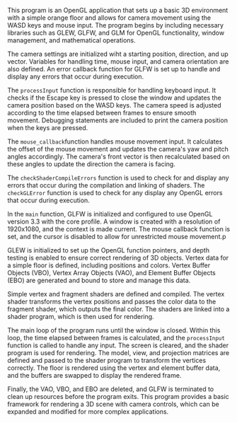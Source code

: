 This program is an OpenGL application that sets up a basic 3D environment with a simple orange floor and
allows for camera movement using the WASD keys and mouse input. The program begins by including 
necessary libraries such as GLEW, GLFW, and GLM for OpenGL functionality, window management, and 
mathematical operations.

The camera settings are initialized wiht a starting position, direction, and up vector. Variables 
for handling time, mouse input, and camera orientation are also defined. An error callback function 
for GLFW is set up to handle and display any errors that occur during execution.

The `processInput` function is responsible for handling keyboard input. It checks if the Escape key 
is pressed to close the window and updates the camera position based on the WASD keys. The camera
speed is adjusted according to the time elapsed between frames to ensure smooth movement. Debugging
statements are included to print the camera position when the keys are pressed.

The `mouse_callback`function handles mouse movement input. It calculates the offset of the mouse
movement and updates the camera's yaw and pitch angles accordingly. The camera's front vector is
then recalculated based on these angles to update the direction the camera is facing.

The `checkShaderCompileErrors` function is used to check for and display any errors that occur during 
the compilation and linking of shaders. The `checkGLError` function is used to check for any display 
any OpenGL errors that occur during execution.

In the `main` function, GLFW is initialized and configured to use OpenGL version 3.3 with the core 
profile. A window is created with a resolution of 1920x1080, and the context is made current. The 
mouse callback function is set, and the cursor is disabled to allow for unrestricted mouse movement.p

GLEW is initialized to set up the OpenGL function pointers, and depth testing is enabled to ensure 
correct rendering of 3D objects. Vertex data for a simple floor is defined, including positions and
colors. Vertex Buffer Objects (VBO), Vertex Array Objects (VAO), and Element Buffer Objects (EBO) are
generated and bound to store and manage this data.

Simple vertex and fragment shaders are defined and compiled. The vertex shader transforms the vertex
positions and passes the color data to the fragment shader, which outputs the final color. The shaders 
are linked into a shader program, which is then used for rendering.

The main loop of the program runs until the window is closed. Within this loop, the time elapsed between frames is calculated, and the `processInput` function is called to handle any input. The screen is cleared, and the shader program is used for rendering. The model, view, and projection matrices are defined and passed to the shader program to transform the vertices correctly. The floor is rendered using the vertex and element buffer data, and the buffers are swapped to display the rendered frame.

Finally, the VAO, VBO, and EBO are deleted, and GLFW is terminated to clean up resources before the program exits. This program provides a basic framework for rendering a 3D scene with camera controls,
which can be expanded and modified for more complex applications.